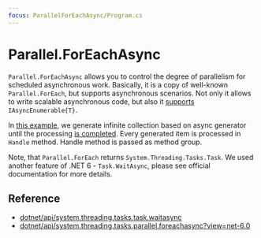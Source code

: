 ```yaml
---
focus: ParallelForEachAsync/Program.cs
---
```


# Parallel.ForEachAsync

`Parallel.ForEachAsync` allows you to control the degree of parallelism for scheduled asynchronous work. Basically, it is a copy of well-known `Parallel.ForEach`, but supports asynchronous scenarios. Not only it allows to write scalable asynchronous code, but also it [supports](ParallelForEachAsync/Program.cs:3) `IAsyncEnumerable{T}`.

In [this example](ParallelForEachAsync/Program.cs:3-5), we generate infinite collection based on async generator until the processing [is completed](ParallelForEachAsync/Program.cs:4). Every generated item is processed in `Handle` method. Handle method is passed as method group.

Note, that `Parallel.ForEach` returns `System.Threading.Tasks.Task`. We used another feature of .NET 6 - `Task.WaitAsync`, please see official documentation for more details.

## Reference

* [dotnet/api/system.threading.tasks.task.waitasync](https://docs.microsoft.com/en-us/dotnet/api/system.threading.tasks.task.waitasync?view=net-6.0)
* [dotnet/api/system.threading.tasks.parallel.foreachasync?view=net-6.0](https://docs.microsoft.com/en-us/dotnet/api/system.threading.tasks.parallel.foreachasync?view=net-6.0)
